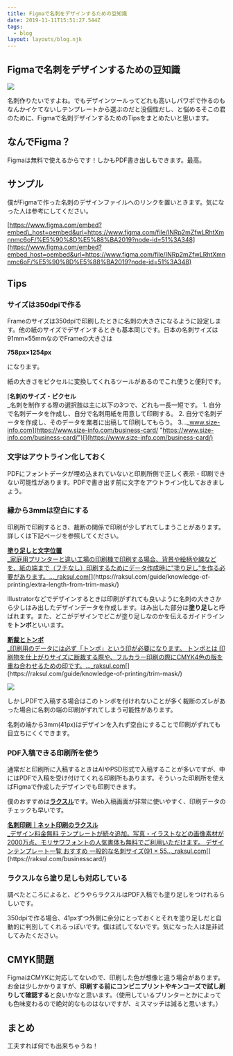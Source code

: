 ```yaml
---
title: Figmaで名刺をデザインするための豆知識
date: 2019-11-11T15:51:27.544Z
tags:
  - blog
layout: layouts/blog.njk
---
```


## Figmaで名刺をデザインするための豆知識

![](https://cdn-images-1.medium.com/max/800/1*DIsYfmjJSMu3d0zXiPFA8w.png)

名刺作りたいですよね。でもデザインツールってどれも高いしパワポで作るのもなんかイケてないしテンプレートから選ぶのだと没個性だし、と悩めるそこの君のために、Figmaで名刺デザインするためのTipsをまとめたいと思います。

## なんでFigma？

Figmaは無料で使えるからです！しかもPDF書き出しもできます。最高。

## サンプル

僕がFigmaで作った名刺のデザインファイルへのリンクを置いときます。気になった人は参考にしてください。

[https://www.figma.com/embed?embed\_host=oembed&url=https://www.figma.com/file/INRp2mZfwLRhtXmnnmc6oF/%E5%90%8D%E5%88%BA2019?node-id=51%3A348](https://www.figma.com/embed?embed_host=oembed&url=https://www.figma.com/file/INRp2mZfwLRhtXmnnmc6oF/%E5%90%8D%E5%88%BA2019?node-id=51%3A348)

## Tips

### サイズは350dpiで作る

Frameのサイズは350dpiで印刷したときに名刺の大きさになるように設定します。他の紙のサイズでデザインするときも基本同じです。日本の名刺サイズは91mm×55mmなのでFrameの大きさは

**758px×1254px**

になります。

紙の大きさをピクセルに変換してくれるツールがあるのでこれ使うと便利です。

[**名刺のサイズ・ピクセル**  
_名刺を制作する際の選択肢は主に以下の3つで、どれも一長一短です。 1. 自分で名刺データを作成し、自分で名刺用紙を用意して印刷する。 2. 自分で名刺データを作成し、そのデータを業者に出稿して印刷してもらう。 3…_www.size-info.com](https://www.size-info.com/business-card/ "https://www.size-info.com/business-card/")[](https://www.size-info.com/business-card/)

### **文字はアウトライン化しておく**

PDFにフォントデータが埋め込まれていないと印刷所側で正しく表示・印刷できない可能性があります。PDFで書き出す前に文字をアウトライン化しておきましょう。

### 縁から3mmは空白にする

印刷所で印刷するとき、裁断の関係で印刷が少しずれてしまうことがあります。詳しくは下記ページを参照してください。

[**塗り足しと文字位置**  
_家庭用プリンターと違い工場の印刷機で印刷する場合、背景や絵柄や線などを、紙の端まで（フチなし）印刷するためにデータ作成時に"塗り足し"を作る必要があります。…_raksul.com](https://raksul.com/guide/knowledge-of-printing/extra-length-from-trim-mask/ "https://raksul.com/guide/knowledge-of-printing/extra-length-from-trim-mask/")[](https://raksul.com/guide/knowledge-of-printing/extra-length-from-trim-mask/)

Illustratorなどでデザインするときは印刷がずれても良いように名刺の大きさから少しはみ出したデザインデータを作成します。はみ出した部分は**塗り足し**と呼ばれます。また、どこがデザインでどこが塗り足しなのかを伝えるガイドラインを**トンボ**といいます。

[**断裁とトンボ**  
_印刷用のデータには必ず「トンボ」という印が必要になります。 トンボとは 印刷物を仕上がりサイズに断裁する際や、フルカラー印刷の際にCMYK4色の版を重ね合わせるための印です。…_raksul.com](https://raksul.com/guide/knowledge-of-printing/trim-mask/ "https://raksul.com/guide/knowledge-of-printing/trim-mask/")[](https://raksul.com/guide/knowledge-of-printing/trim-mask/)

![](https://cdn-images-1.medium.com/max/800/1*1AEVffw96xPImb-umovHbA.png)

しかしPDFで入稿する場合はこのトンボを付けれないことが多く裁断のズレがあった場合に名刺の端の印刷がずれてしまう可能性があります。

名刺の端から3mm(41px)はデザインを入れず空白にすることで印刷がずれても目立ちにくくできます。

### PDF入稿できる印刷所を使う

通常だと印刷所に入稿するときはAIやPSD形式で入稿することが多いですが、中にはPDFで入稿を受け付けてくれる印刷所もあります。そういった印刷所を使えばFigmaで作成したデザインでも印刷できます。

僕のおすすめは[**ラクスル**](https://raksul.com/businesscard/)です。Web入稿画面が非常に使いやすく、印刷データのチェックも早いです。

[**名刺印刷｜ネット印刷のラクスル**  
_デザイン料金無料 テンプレートが続々追加。写真・イラストなどの画像素材が2000万点、モリサワフォントの人気書体も無料でご利用いただけます。 デザインテンプレート一覧 おすすめ 一般的な名刺サイズ(91 × 55…_raksul.com](https://raksul.com/businesscard/ "https://raksul.com/businesscard/")[](https://raksul.com/businesscard/)

### ラクスルなら塗り足しも対応している

調べたところによると、どうやらラクスルはPDF入稿でも塗り足しをつけれるらしいです。

350dpiで作る場合、41pxずつ外側に余分にとっておくとそれを塗り足しだと自動的に判別してくれるっぽいです。僕は試してないです。気になった人は是非試してみたください。

## CMYK問題

FigmaはCMYKに対応してないので、印刷した色が想像と違う場合があります。お金は少しかかりますが、**印刷する前にコンビニプリントやキンコーズで試し刷りして確認する**と良いかなと思います。（使用しているプリンターとかによっても色味変わるので絶対的なものはないですが、ミスマッチは減ると思います。）

## まとめ

工夫すれば何でも出来ちゃうね！